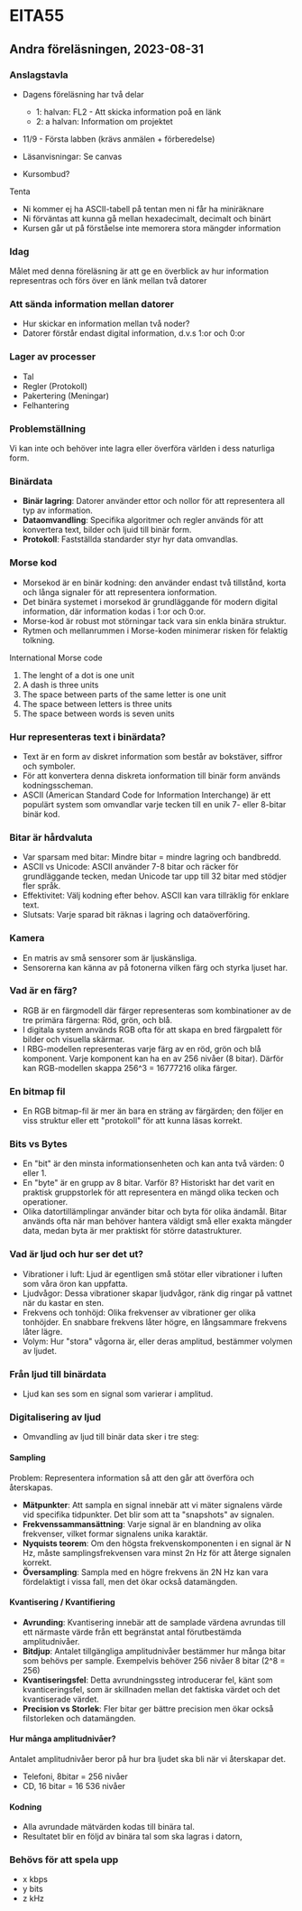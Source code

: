# EITA55

## Andra föreläsningen, 2023-08-31

### Anslagstavla

- Dagens föreläsning har två delar

  - 1: halvan: FL2 - Att skicka information poå en länk
  - 2: a halvan: Information om projektet

- 11/9 - Första labben (krävs anmälen + förberedelse)
- Läsanvisningar: Se canvas
- Kursombud?

Tenta

- Ni kommer ej ha ASCII-tabell på tentan men ni får ha miniräknare
- Ni förväntas att kunna gå mellan hexadecimalt, decimalt och binärt
- Kursen går ut på förståelse inte memorera stora mängder information

### Idag

Målet med denna föreläsning är att ge en överblick av hur information representras och förs över en länk mellan två datorer

### Att sända information mellan datorer

- Hur skickar en information mellan två noder?
- Datorer förstår endast digital information, d.v.s 1:or och 0:or

### Lager av processer

- Tal
- Regler (Protokoll)
- Pakertering (Meningar)
- Felhantering

### Problemställning

Vi kan inte och behöver inte lagra eller överföra världen i dess naturliga form.

### Binärdata

- **Binär lagring**: Datorer använder ettor och nollor för att representera all typ av information.
- **Dataomvandling**: Specifika algoritmer och regler används för att konvertera text, bilder och ljuid till binär form.
- **Protokoll**: Fastställda standarder styr hyr data omvandlas.

### Morse kod

- Morsekod är en binär kodning: den använder endast två tillstånd, korta och långa signaler för att representera ionformation.
- Det binära systemet i morsekod är grundläggande för modern digital information, där information kodas i 1:or och 0:or.
- Morse-kod är robust mot störningar tack vara sin enkla binära struktur.
- Rytmen och mellanrummen i Morse-koden minimerar risken för felaktig tolkning.

International Morse code

1. The lenght of a dot is one unit
2. A dash is three units
3. The space between parts of the same letter is one unit
4. The space between letters is three units
5. The space between words is seven units

### Hur representeras text i binärdata?

- Text är en form av diskret information som består av bokstäver, siffror och symboler.
- För att konvertera denna diskreta ionformation till binär form används kodningsscheman.
- ASCII (American Standard Code for Information Interchange) är ett populärt system som omvandlar varje tecken till en unik 7- eller 8-bitar binär kod.

### Bitar är hårdvaluta

- Var sparsam med bitar: Mindre bitar = mindre lagring och bandbredd.
- ASCII vs Unicode: ASCII använder 7-8 bitar och räcker för grundläggande tecken, medan Unicode tar upp till 32 bitar med stödjer fler språk.
- Effektivitet: Välj kodning efter behov. ASCII kan vara tillräklig för enklare text.
- Slutsats: Varje sparad bit räknas i lagring och dataöverföring.

### Kamera

- En matris av små sensorer som är ljuskänsliga.
- Sensorerna kan känna av på fotonerna vilken färg och styrka ljuset har.

### Vad är en färg?

- RGB är en färgmodell där färger representeras som kombinationer av de tre primära färgerna: Röd, grön, och blå.
- I digitala system används RGB ofta för att skapa en bred färgpalett för bilder och visuella skärmar.
- I RBG-modellen representeras varje färg av en röd, grön och blå komponent. Varje komponent kan ha en av 256 nivåer (8 bitar). Därför kan RGB-modellen skappa 256^3 = 16777216 olika färger.

### En bitmap fil

- En RGB bitmap-fil är mer än bara en sträng av färgärden; den följer en viss struktur eller ett "protokoll" för att kunna läsas korrekt.

### Bits vs Bytes

- En "bit" är den minsta informationsenheten och kan anta två värden: 0 eller 1.
- En "byte" är en grupp av 8 bitar. Varför 8? Historiskt har det varit en praktisk gruppstorlek för att representera en mängd olika tecken och operationer.
- Olika datortillämplingar använder bitar och byta för olika ändamål. Bitar används ofta när man behöver hantera väldigt små eller exakta mängder data, medan byta är mer praktiskt för större datastrukturer.

### Vad är ljud och hur ser det ut?

- Vibrationer i luft: Ljud är egentligen små stötar eller vibrationer i luften som våra öron kan uppfatta.
- Ljudvågor: Dessa vibrationer skapar ljudvågor, ränk dig ringar på vattnet när du kastar en sten.
- Frekvens och tonhöjd: Olika frekvenser av vibrationer ger olika tonhöjder. En snabbare frekvens låter högre, en långsammare frekvens låter lägre.
- Volym: Hur "stora" vågorna är, eller deras amplitud, bestämmer volymen av ljudet.

### Från ljud till binärdata

- Ljud kan ses som en signal som varierar i amplitud.

### Digitalisering av ljud

- Omvandling av ljud till binär data sker i tre steg:

#### Sampling

Problem: Representera information så att den går att överföra och återskapas.

- **Mätpunkter**: Att sampla en signal innebär att vi mäter signalens värde vid specifika tidpunkter. Det blir som att ta "snapshots" av signalen.
- **Frekvenssammansättning**: Varje signal är en blandning av olika frekvenser, vilket formar signalens unika karaktär.
- **Nyquists teorem**: Om den högsta frekvenskomponenten i en signal är N Hz, måste samplingsfrekvensen vara minst 2n Hz för att återge signalen korrekt.
- **Översampling**: Sampla med en högre frekvens än 2N Hz kan vara fördelaktigt i vissa fall, men det ökar också datamängden.

#### Kvantisering / Kvantifiering

- **Avrunding**: Kvantisering innebär att de samplade värdena avrundas till ett närmaste värde från ett begränstat antal förutbestämda amplitudnivåer.
- **Bitdjup**: Antalet tillgängliga amplitudnivåer bestämmer hur många bitar som behövs per sample. Exempelvis behöver 256 nivåer 8 bitar (2^8 = 256)
- **Kvantiseringsfel**: Detta avrundningssteg introducerar fel, känt som kvanticeringsfel, som är skillnaden mellan det faktiska värdet och det kvantiserade värdet.
- **Precision vs Storlek**: Fler bitar ger bättre precision men ökar också filstorleken och datamängden.

#### Hur många amplitudnivåer?

Antalet amplitudnivåer beror på hur bra ljudet ska bli när vi återskapar det.

- Telefoni, 8bitar = 256 nivåer
- CD, 16 bitar = 16 536 nivåer

#### Kodning

- Alla avrundade mätvärden kodas till binära tal.
- Resultatet blir en följd av binära tal som ska lagras i datorn,

### Behövs för att spela upp

- x kbps
- y bits
- z kHz
